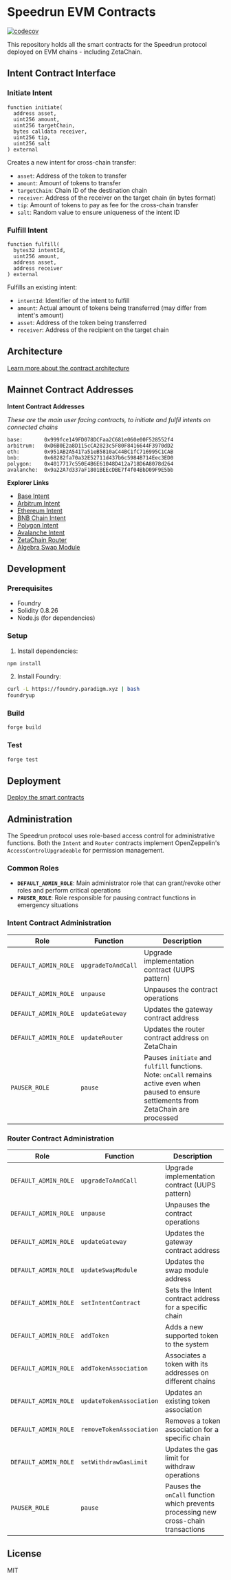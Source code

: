# Speedrun EVM Contracts

[![codecov](https://codecov.io/gh/speedrun-hq/contracts-core/branch/main/graph/badge.svg)](https://codecov.io/gh/speedrun-hq/contracts-core)

This repository holds all the smart contracts for the Speedrun protocol deployed on EVM chains - including ZetaChain.

## Intent Contract Interface

### Initiate Intent
```solidity
function initiate(
  address asset,
  uint256 amount,
  uint256 targetChain,
  bytes calldata receiver,
  uint256 tip,
  uint256 salt
) external
```

Creates a new intent for cross-chain transfer:
- `asset`: Address of the token to transfer
- `amount`: Amount of tokens to transfer
- `targetChain`: Chain ID of the destination chain
- `receiver`: Address of the receiver on the target chain (in bytes format)
- `tip`: Amount of tokens to pay as fee for the cross-chain transfer
- `salt`: Random value to ensure uniqueness of the intent ID

### Fulfill Intent
```solidity
function fulfill(
  bytes32 intentId,
  uint256 amount,
  address asset,
  address receiver
) external
```

Fulfills an existing intent:
- `intentId`: Identifier of the intent to fulfill
- `amount`: Actual amount of tokens being transferred (may differ from intent's amount)
- `asset`: Address of the token being transferred
- `receiver`: Address of the recipient on the target chain

## Architecture

[Learn more about the contract architecture](./architecture.md)

## Mainnet Contract Addresses

**Intent Contract Addresses**

*These are the main user facing contracts, to initiate and fulfil intents on connected chains*

```
base:       0x999fce149FD078DCFaa2C681e060e00F528552f4
arbitrum:   0xD6B0E2a8D115cCA2823c5F80F8416644F3970dD2
eth:        0x951AB2A5417a51eB5810aC44BC1fC716995C1CAB
bnb:        0x68282fa70a32E52711d437b6c5984B714Eec3ED0
polygon:    0x4017717c550E4B6E61048D412a718D6A8078d264
avalanche:  0x9a22A7d337aF1801BEEcDBE7f4f04BbD09F9E5bb
```

**Explorer Links**

- [Base Intent](https://basescan.org/address/0x999fce149FD078DCFaa2C681e060e00F528552f4)
- [Arbitrum Intent](https://arbiscan.io/address/0xd6b0e2a8d115cca2823c5f80f8416644f3970dd2)
- [Ethereum Intent](https://etherscan.io/address/0x951ab2a5417a51eb5810ac44bc1fc716995c1cab)
- [BNB Chain Intent](https://bscscan.com/address/0x68282fa70a32e52711d437b6c5984b714eec3ed0)
- [Polygon Intent](https://polygonscan.com/address/0x4017717c550e4b6e61048d412a718d6a8078d264)
- [Avalanche Intent](https://snowtrace.io/address/0x9a22a7d337af1801beecdbe7f4f04bbd09f9e5bb)
- [ZetaChain Router](https://zetachain.blockscout.com/address/0xcd74f36bad8f842641e67ec390be092a243297d6)
- [Algebra Swap Module](https://zetachain.blockscout.com/address/0x5d71aa0a455b7a714faf6fdf87829f98cbfe5bae)

## Development

### Prerequisites
- Foundry
- Solidity 0.8.26
- Node.js (for dependencies)

### Setup
1. Install dependencies:
```bash
npm install
```

2. Install Foundry:
```bash
curl -L https://foundry.paradigm.xyz | bash
foundryup
```

### Build
```bash
forge build
```

### Test
```bash
forge test
```

## Deployment

[Deploy the smart contracts](./deployment.md)

## Administration

The Speedrun protocol uses role-based access control for administrative functions. Both the `Intent` and `Router` contracts implement OpenZeppelin's `AccessControlUpgradeable` for permission management.

### Common Roles

- **`DEFAULT_ADMIN_ROLE`**: Main administrator role that can grant/revoke other roles and perform critical operations
- **`PAUSER_ROLE`**: Role responsible for pausing contract functions in emergency situations

### Intent Contract Administration

| Role | Function | Description |
|------|----------|-------------|
| `DEFAULT_ADMIN_ROLE` | `upgradeToAndCall` | Upgrade implementation contract (UUPS pattern) |
| `DEFAULT_ADMIN_ROLE` | `unpause` | Unpauses the contract operations |
| `DEFAULT_ADMIN_ROLE` | `updateGateway` | Updates the gateway contract address |
| `DEFAULT_ADMIN_ROLE` | `updateRouter` | Updates the router contract address on ZetaChain |
| `PAUSER_ROLE` | `pause` | Pauses `initiate` and `fulfill` functions. Note: `onCall` remains active even when paused to ensure settlements from ZetaChain are processed |

### Router Contract Administration

| Role | Function | Description |
|------|----------|-------------|
| `DEFAULT_ADMIN_ROLE` | `upgradeToAndCall` | Upgrade implementation contract (UUPS pattern) |
| `DEFAULT_ADMIN_ROLE` | `unpause` | Unpauses the contract operations |
| `DEFAULT_ADMIN_ROLE` | `updateGateway` | Updates the gateway contract address |
| `DEFAULT_ADMIN_ROLE` | `updateSwapModule` | Updates the swap module address |
| `DEFAULT_ADMIN_ROLE` | `setIntentContract` | Sets the Intent contract address for a specific chain |
| `DEFAULT_ADMIN_ROLE` | `addToken` | Adds a new supported token to the system |
| `DEFAULT_ADMIN_ROLE` | `addTokenAssociation` | Associates a token with its addresses on different chains |
| `DEFAULT_ADMIN_ROLE` | `updateTokenAssociation` | Updates an existing token association |
| `DEFAULT_ADMIN_ROLE` | `removeTokenAssociation` | Removes a token association for a specific chain |
| `DEFAULT_ADMIN_ROLE` | `setWithdrawGasLimit` | Updates the gas limit for withdraw operations |
| `PAUSER_ROLE` | `pause` | Pauses the `onCall` function which prevents processing new cross-chain transactions |


## License

MIT
